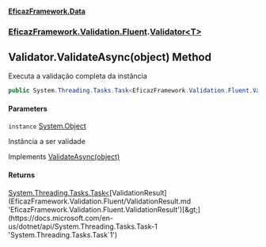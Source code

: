 #### [EficazFramework.Data](EficazFrameworkData.md 'EficazFramework Data')
### [EficazFramework.Validation.Fluent](EficazFrameworkData.md#EficazFramework.Validation.Fluent 'EficazFramework.Validation.Fluent').[Validator&lt;T&gt;](EficazFramework.Validation.Fluent/Validator_T_.md 'EficazFramework.Validation.Fluent.Validator<T>')

## Validator<T>.ValidateAsync(object) Method

Executa a validação completa da instância

```csharp
public System.Threading.Tasks.Task<EficazFramework.Validation.Fluent.ValidationResult> ValidateAsync(object instance);
```
#### Parameters

<a name='EficazFramework.Validation.Fluent.Validator_T_.ValidateAsync(object).instance'></a>

`instance` [System.Object](https://docs.microsoft.com/en-us/dotnet/api/System.Object 'System.Object')

Instância a ser validade

Implements [ValidateAsync(object)](EficazFramework.Validation.Fluent/IValidator/ValidateAsync(object).md 'EficazFramework.Validation.Fluent.IValidator.ValidateAsync(object)')

#### Returns
[System.Threading.Tasks.Task&lt;](https://docs.microsoft.com/en-us/dotnet/api/System.Threading.Tasks.Task-1 'System.Threading.Tasks.Task`1')[ValidationResult](EficazFramework.Validation.Fluent/ValidationResult.md 'EficazFramework.Validation.Fluent.ValidationResult')[&gt;](https://docs.microsoft.com/en-us/dotnet/api/System.Threading.Tasks.Task-1 'System.Threading.Tasks.Task`1')